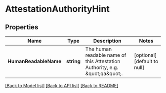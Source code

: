 # AttestationAuthorityHint

## Properties
Name | Type | Description | Notes
------------ | ------------- | ------------- | -------------
**HumanReadableName** | **string** | The human readable name of this Attestation Authority, e.g. \&quot;qa\&quot;. | [optional] [default to null]

[[Back to Model list]](../README.md#documentation-for-models) [[Back to API list]](../README.md#documentation-for-api-endpoints) [[Back to README]](../README.md)


